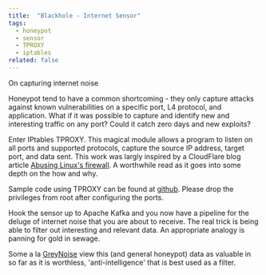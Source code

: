 ```yaml
---
title:  "Blackhole - Internet Sensor"
tags:
  - honeypot
  - sensor
  - TPROXY
  - iptables
related: false
---
```


On capturing internet noise

Honeypot tend to have a common shortcoming - they only capture attacks against known vulnerabilities on a specific port, L4 protocol, and application.  What if it was possible to capture and identify new and interesting traffic on any port?  Could it catch zero days and new exploits?

Enter IPtables TPROXY.  This magical module allows a program to listen on all ports and supported protocols, capture the source IP address, target port, and data sent.  This work was largly inspired by a CloudFlare blog article [Abusing Linux's firewall](https://blog.cloudflare.com/how-we-built-spectrum/).  A worthwhile read as it goes into some depth on the how and why.

Sample code using TPROXY can be found at [github](https://github.com/jon-stewart/blackhole). Please drop the privileges from root after configuring the ports. 

Hook the sensor up to Apache Kafka and you now have a pipeline for the deluge of internet noise that you are about to receive.  The real trick is being able to filter out interesting and relevant data.  An appropriate analogy is panning for gold in sewage.

Some a la [GreyNoise](https://greynoise.io) view this (and general honeypot) data as valuable in so far as it is worthless, 'anti-intelligence' that is best used as a filter.
